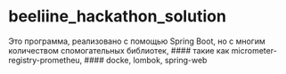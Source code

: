# beeliine_hackathon_solution
Это программа, реализовано с помощью Spring Boot, но с многим количеством спомогательных библиотек, #### такие как micrometer-registry-prometheu, #### docke, lombok, spring-web

